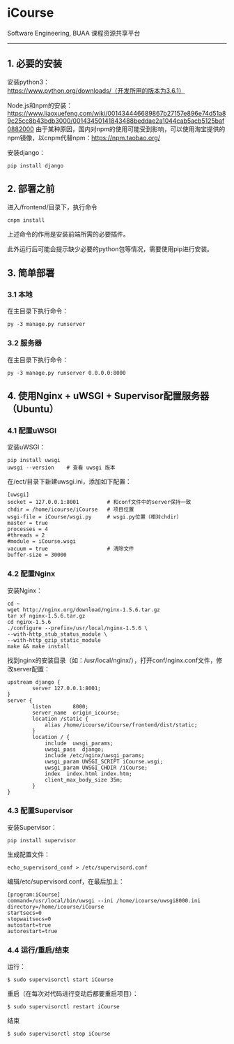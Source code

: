 # iCourse
Software Engineering, BUAA 课程资源共享平台

---

## 1. 必要的安装
安装python3：https://www.python.org/downloads/（开发所用的版本为3.6.1）

Node.js和npm的安装：https://www.liaoxuefeng.com/wiki/001434446689867b27157e896e74d51a89c25cc8b43bdb3000/00143450141843488beddae2a1044cab5acb5125baf0882000
由于某种原因，国内对npm的使用可能受到影响，可以使用淘宝提供的npm镜像，以cnpm代替npm：https://npm.taobao.org/

安装django：

    pip install django

## 2. 部署之前
进入/frontend/目录下，执行命令

    cnpm install

上述命令的作用是安装前端所需的必要插件。

此外运行后可能会提示缺少必要的python包等情况，需要使用pip进行安装。

## 3. 简单部署
### 3.1 本地
在主目录下执行命令：

    py -3 manage.py runserver
    
### 3.2 服务器
在主目录下执行命令：

    py -3 manage.py runserver 0.0.0.0:8000
    
## 4. 使用Nginx + uWSGI + Supervisor配置服务器（Ubuntu）
### 4.1 配置uWSGI
安装uWSGI：

    pip install uwsgi
    uwsgi --version    # 查看 uwsgi 版本

在/ect/目录下新建uwsgi.ini，添加如下配置：

    [uwsgi]
    socket = 127.0.0.1:8001         # 和conf文件中的server保持一致
    chdir = /home/icourse/iCourse   # 项目位置
    wsgi-file = iCourse/wsgi.py     # wsgi.py位置（相对chdir）
    master = true
    processes = 4
    #threads = 2
    #module = iCourse.wsgi
    vacuum = true                   # 清除文件
    buffer-size = 30000

### 4.2 配置Nginx
安装Nginx：

    cd ~
    wget http://nginx.org/download/nginx-1.5.6.tar.gz
    tar xf nginx-1.5.6.tar.gz
    cd nginx-1.5.6
    ./configure --prefix=/usr/local/nginx-1.5.6 \
    --with-http_stub_status_module \
    --with-http_gzip_static_module
    make && make install

找到nginx的安装目录（如：/usr/local/nginx/），打开conf/nginx.conf文件，修改server配置：

    upstream django {
            server 127.0.0.1:8001;
    }
    server {
            listen       8000;
            server_name  origin_icourse;
            location /static {
                alias /home/icourse/iCourse/frontend/dist/static;
            }
            location / {
                include  uwsgi_params;
                uwsgi_pass  django;
                include /etc/nginx/uwsgi_params;
                uwsgi_param UWSGI_SCRIPT iCourse.wsgi;
                uwsgi_param UWSGI_CHDIR /iCourse;
                index  index.html index.htm;
                client_max_body_size 35m;
            }
    }

    
### 4.3 配置Supervisor
安装Supervisor：

    pip install supervisor
    
生成配置文件：

    echo_supervisord_conf > /etc/supervisord.conf
    
编辑/etc/supervisord.conf，在最后加上：

    [program:iCourse]
    command=/usr/local/bin/uwsgi --ini /home/icourse/uwsgi8000.ini
    directory=/home/icourse/iCourse
    startsecs=0
    stopwaitsecs=0
    autostart=true
    autorestart=true

### 4.4 运行/重启/结束
运行：

    $ sudo supervisorctl start iCourse 

重启（在每次对代码进行变动后都要重启项目）：

    $ sudo supervisorctl restart iCourse 

结束

    $ sudo supervisorctl stop iCourse 
